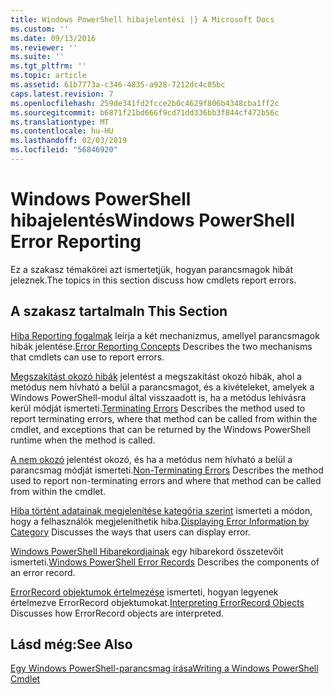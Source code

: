 ```yaml
---
title: Windows PowerShell hibajelentési |} A Microsoft Docs
ms.custom: ''
ms.date: 09/13/2016
ms.reviewer: ''
ms.suite: ''
ms.tgt_pltfrm: ''
ms.topic: article
ms.assetid: 61b7773a-c346-4835-a928-7212dc4c85bc
caps.latest.revision: 7
ms.openlocfilehash: 259de341fd2fcce2b0c4629f806b4348cba1ff2c
ms.sourcegitcommit: b6871f21bd666f9cd71dd336bb3f844cf472b56c
ms.translationtype: MT
ms.contentlocale: hu-HU
ms.lasthandoff: 02/03/2019
ms.locfileid: "56846920"
---
```

# <a name="windows-powershell-error-reporting"></a><span data-ttu-id="ac0c6-102">Windows PowerShell hibajelentés</span><span class="sxs-lookup"><span data-stu-id="ac0c6-102">Windows PowerShell Error Reporting</span></span>

<span data-ttu-id="ac0c6-103">Ez a szakasz témakörei azt ismertetjük, hogyan parancsmagok hibát jeleznek.</span><span class="sxs-lookup"><span data-stu-id="ac0c6-103">The topics in this section discuss how cmdlets report errors.</span></span>

## <a name="in-this-section"></a><span data-ttu-id="ac0c6-104">A szakasz tartalma</span><span class="sxs-lookup"><span data-stu-id="ac0c6-104">In This Section</span></span>

<span data-ttu-id="ac0c6-105">[Hiba Reporting fogalmak](./error-reporting-concepts.md) leírja a két mechanizmus, amellyel parancsmagok hibák jelentése.</span><span class="sxs-lookup"><span data-stu-id="ac0c6-105">[Error Reporting Concepts](./error-reporting-concepts.md) Describes the two mechanisms that cmdlets can use to report errors.</span></span>

<span data-ttu-id="ac0c6-106">[Megszakítást okozó hibák](./terminating-errors.md) jelentést a megszakítást okozó hibák, ahol a metódus nem hívható a belül a parancsmagot, és a kivételeket, amelyek a Windows PowerShell-modul által visszaadott is, ha a metódus lehívásra kerül módját ismerteti.</span><span class="sxs-lookup"><span data-stu-id="ac0c6-106">[Terminating Errors](./terminating-errors.md) Describes the method used to report terminating errors, where that method can be called from within the cmdlet, and exceptions that can be returned by the Windows PowerShell runtime when the method is called.</span></span>

<span data-ttu-id="ac0c6-107">[A nem okozó](./non-terminating-errors.md) jelentést okozó, és ha a metódus nem hívható a belül a parancsmag módját ismerteti.</span><span class="sxs-lookup"><span data-stu-id="ac0c6-107">[Non-Terminating Errors](./non-terminating-errors.md) Describes the method used to report non-terminating errors and where that method can be called from within the cmdlet.</span></span>

<span data-ttu-id="ac0c6-108">[Hiba történt adatainak megjelenítése kategória szerint](./displaying-error-information.md) ismerteti a módon, hogy a felhasználók megjeleníthetik hiba.</span><span class="sxs-lookup"><span data-stu-id="ac0c6-108">[Displaying Error Information by Category](./displaying-error-information.md) Discusses the ways that users can display error.</span></span>

<span data-ttu-id="ac0c6-109">[Windows PowerShell Hibarekordjainak](./windows-powershell-error-records.md) egy hibarekord összetevőit ismerteti.</span><span class="sxs-lookup"><span data-stu-id="ac0c6-109">[Windows PowerShell Error Records](./windows-powershell-error-records.md) Describes the components of an error record.</span></span>

<span data-ttu-id="ac0c6-110">[ErrorRecord objektumok értelmezése](./interpreting-errorrecord-objects.md) ismerteti, hogyan legyenek értelmezve ErrorRecord objektumokat.</span><span class="sxs-lookup"><span data-stu-id="ac0c6-110">[Interpreting ErrorRecord Objects](./interpreting-errorrecord-objects.md) Discusses how ErrorRecord objects are interpreted.</span></span>

## <a name="see-also"></a><span data-ttu-id="ac0c6-111">Lásd még:</span><span class="sxs-lookup"><span data-stu-id="ac0c6-111">See Also</span></span>

[<span data-ttu-id="ac0c6-112">Egy Windows PowerShell-parancsmag írása</span><span class="sxs-lookup"><span data-stu-id="ac0c6-112">Writing a Windows PowerShell Cmdlet</span></span>](./writing-a-windows-powershell-cmdlet.md)
